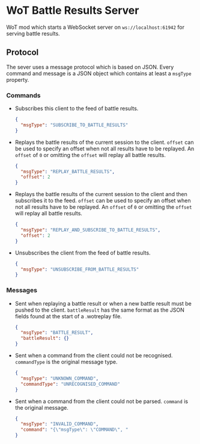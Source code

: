 # WoT Battle Results Server
WoT mod which starts a WebSocket server on `ws://localhost:61942` for serving battle results.

## Protocol
The sever uses a message protocol which is based on JSON. 
Every command and message is a JSON object which contains at least a `msgType` property.

### Commands
-   Subscribes this client to the feed of battle results.
    ```json
    {
      "msgType": "SUBSCRIBE_TO_BATTLE_RESULTS"
    }
    ```


-   Replays the battle results of the current session to the client.
    `offset` can be used to specify an offset when not all results have to be replayed.
    An `offset` of `0` or omitting the `offset` will replay all battle results.
    ```json
    {
      "msgType": "REPLAY_BATTLE_RESULTS",
      "offset": 2
    }
    ```

-   Replays the battle results of the current session to the client and then subscribes it to the feed.
    `offset` can be used to specify an offset when not all results have to be replayed.
    An `offset` of `0` or omitting the `offset` will replay all battle results.
    ```json
    {
      "msgType": "REPLAY_AND_SUBSCRIBE_TO_BATTLE_RESULTS",
      "offset": 2
    }
    ```

-   Unsubscribes the client from the feed of battle results.
    ```json
    {
      "msgType": "UNSUBSCRIBE_FROM_BATTLE_RESULTS"
    }
    ```

### Messages
-   Sent when replaying a battle result or when a new battle result must be pushed to the client.
    `battleResult` has the same format as the JSON fields found at the start of a .wotreplay file.
    ```json
    {
      "msgType": "BATTLE_RESULT",
      "battleResult": {}
    }
    ```
    
-   Sent when a command from the client could not be recognised.
    `commandType` is the original message type.
    ```json
    {
      "msgType": "UNKNOWN_COMMAND",
      "commandType": "UNRECOGNISED_COMMAND"
    }
    ```
    
-   Sent when a command from the client could not be parsed.
    `command` is the original message.
    ```json
    {
      "msgType": "INVALID_COMMAND",
      "command": "{\"msgType\": \"COMMAND\", "
    }
    ```